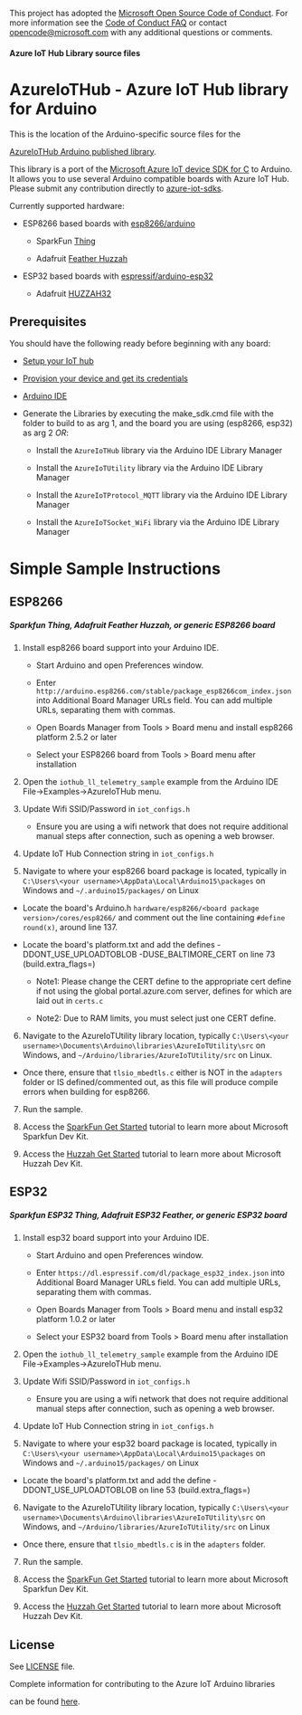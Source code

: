 This project has adopted the [Microsoft Open Source Code of Conduct](https://opensource.microsoft.com/codeofconduct/). For more information see the [Code of Conduct FAQ](https://opensource.microsoft.com/codeofconduct/faq/) or contact [opencode@microsoft.com](mailto:opencode@microsoft.com) with any additional questions or comments.

#### Azure IoT Hub Library source files


# AzureIoTHub - Azure IoT Hub library for Arduino

This is the location of the Arduino-specific source files for the

[AzureIoTHub Arduino published library](https://github.com/Azure/azure-iot-arduino). 

This library is a port of the [Microsoft Azure IoT device SDK for C](https://github.com/Azure/azure-iot-sdks/blob/master/c/readme.md) to Arduino. It allows you to use several Arduino compatible boards with Azure IoT Hub. Please submit any contribution directly to [azure-iot-sdks](https://github.com/Azure/azure-iot-sdks).

Currently supported hardware:

- ESP8266 based boards with [esp8266/arduino](https://github.com/esp8266/arduino)

  - SparkFun [Thing](https://www.sparkfun.com/products/13711)

  - Adafruit [Feather Huzzah](https://www.adafruit.com/products/2821)
  
- ESP32 based boards with [espressif/arduino-esp32](https://github.com/espressif/arduino-esp32)
  
  - Adafruit [HUZZAH32](https://www.adafruit.com/product/3405)

## Prerequisites

You should have the following ready before beginning with any board:

-   [Setup your IoT hub](https://github.com/Azure/azure-iot-device-ecosystem/blob/master/setup_iothub.md)

-   [Provision your device and get its credentials](https://github.com/Azure/azure-iot-device-ecosystem/blob/master/setup_iothub.md#create-new-device-in-the-iot-hub-device-identity-registry)

-   [Arduino IDE](https://www.arduino.cc/en/Main/Software)

-   Generate the Libraries by executing the make_sdk.cmd file with the folder to build to as arg 1, and the board you are using (esp8266, esp32) as arg 2 *OR*:

	-   Install the `AzureIoTHub` library via the Arduino IDE Library Manager

	-   Install the `AzureIoTUtility` library via the Arduino IDE Library Manager

	-   Install the `AzureIoTProtocol_MQTT` library via the Arduino IDE Library Manager

	-   Install the `AzureIoTSocket_WiFi` library via the Arduino IDE Library Manager

# Simple Sample Instructions

## ESP8266

##### Sparkfun Thing, Adafruit Feather Huzzah, or generic ESP8266 board

1. Install esp8266 board support into your Arduino IDE.

    - Start Arduino and open Preferences window.

    - Enter `http://arduino.esp8266.com/stable/package_esp8266com_index.json` into Additional Board Manager URLs field. You can add multiple URLs, separating them with commas.

    - Open Boards Manager from Tools > Board menu and install esp8266 platform 2.5.2 or later

    - Select your ESP8266 board from Tools > Board menu after installation

2. Open the `iothub_ll_telemetry_sample` example from the Arduino IDE File->Examples->AzureIoTHub menu.

3. Update Wifi SSID/Password in `iot_configs.h`

    - Ensure you are using a wifi network that does not require additional manual steps after connection, such as opening a web browser.

4. Update IoT Hub Connection string in `iot_configs.h`

5. Navigate to where your esp8266 board package is located, typically in `C:\Users\<your username>\AppData\Local\Arduino15\packages` on Windows and `~/.arduino15/packages/` on Linux
	
- Locate the board's Arduino.h `hardware/esp8266/<board package version>/cores/esp8266/` and comment out the line containing `#define round(x)`, around line 137.

- Locate the board's platform.txt and add the defines -DDONT_USE_UPLOADTOBLOB -DUSE_BALTIMORE_CERT on line 73 (build.extra_flags=) 
	
	- Note1: Please change the CERT define to the appropriate cert define if not using the global portal.azure.com server, defines for which are laid out in `certs.c`
	
	- Note2: Due to RAM limits, you must select just one CERT define.

6. Navigate to the AzureIoTUtility library location, typically `C:\Users\<your username>\Documents\Arduino\libraries\AzureIoTUtility\src` on Windows, and `~/Arduino/libraries/AzureIoTUtility/src` on Linux.
- Once there, ensure that `tlsio_mbedtls.c` either is NOT in the `adapters` folder or IS defined/commented out, as this file will produce compile errors when building for esp8266.

7. Run the sample.
	
8. Access the [SparkFun Get Started](https://azure.microsoft.com/en-us/documentation/samples/iot-hub-c-thingdev-getstartedkit/) tutorial to learn more about Microsoft Sparkfun Dev Kit.

9. Access the [Huzzah Get Started](https://azure.microsoft.com/en-us/documentation/samples/iot-hub-c-huzzah-getstartedkit/) tutorial to learn more about Microsoft Huzzah Dev Kit.

## ESP32

##### Sparkfun ESP32 Thing, Adafruit ESP32 Feather, or generic ESP32 board

1. Install esp32 board support into your Arduino IDE.

    - Start Arduino and open Preferences window.

    - Enter `https://dl.espressif.com/dl/package_esp32_index.json` into Additional Board Manager URLs field. You can add multiple URLs, separating them with commas.

    - Open Boards Manager from Tools > Board menu and install esp32 platform 1.0.2 or later

    - Select your ESP32 board from Tools > Board menu after installation

2. Open the `iothub_ll_telemetry_sample` example from the Arduino IDE File->Examples->AzureIoTHub menu.

3. Update Wifi SSID/Password in `iot_configs.h`

    - Ensure you are using a wifi network that does not require additional manual steps after connection, such as opening a web browser.

4. Update IoT Hub Connection string in `iot_configs.h`

5. Navigate to where your esp32 board package is located, typically in `C:\Users\<your username>\AppData\Local\Arduino15\packages` on Windows and `~/.arduino15/packages/` on Linux

- Locate the board's platform.txt and add the define -DDONT_USE_UPLOADTOBLOB on line 53 (build.extra_flags=) 
	
6. Navigate to the AzureIoTUtility library location, typically `C:\Users\<your username>\Documents\Arduino\libraries\AzureIoTUtility\src` on Windows, and `~/Arduino/libraries/AzureIoTUtility/src` on Linux
- Once there, ensure that `tlsio_mbedtls.c` is in the `adapters` folder.

7. Run the sample.
	
8. Access the [SparkFun Get Started](https://azure.microsoft.com/en-us/documentation/samples/iot-hub-c-thingdev-getstartedkit/) tutorial to learn more about Microsoft Sparkfun Dev Kit.

9. Access the [Huzzah Get Started](https://azure.microsoft.com/en-us/documentation/samples/iot-hub-c-huzzah-getstartedkit/) tutorial to learn more about Microsoft Huzzah Dev Kit.

## License

See [LICENSE](LICENSE) file.


[azure-certifiedforiot]:  http://azure.com/certifiedforiot

[Microsoft-Azure-Certified-Badge]: images/Microsoft-Azure-Certified-150x150.png (Microsoft Azure Certified)

Complete information for contributing to the Azure IoT Arduino libraries

can be found [here](https://github.com/Azure/azure-iot-pal-arduino).
